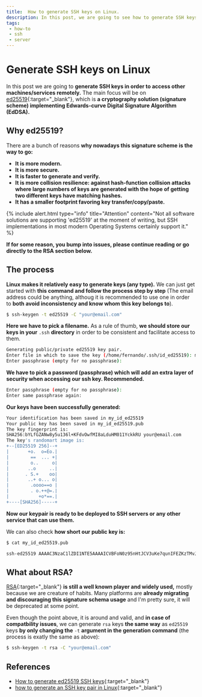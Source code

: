 ```yaml
---
title:  How to generate SSH keys on Linux.
description: In this post, we are going to see how to generate SSH keys on Linux. 
tags: 
 - how-to
 - ssh
 - server
---
```


# Generate SSH keys on Linux

In this post we are going to **generate SSH keys in order to access other machines/services remotely.** The main focus will be on [ed25519](https://www.cryptopp.com/wiki/Ed25519){:target="_blank"}, which is **a cryptography solution (signature scheme) implementing Edwards-curve Digital Signature Algorithm (EdDSA).**

## Why ed25519?

There are a bunch of reasons **why nowadays this signature scheme is the way to go:**

 - **It is more modern.**
 - **It is more secure.**
 - **It is faster to generate and verify.**
 - **It is more collision resilience: against hash-function collision attacks where large numbers of keys are generated with the hope of getting two different keys have matching hashes.**
 - **It has a smaller footprint favoring key transfer/copy/paste.**

{% include alert.html type="info" title="Attention" content="Not all software solutions are supporting 'ed25519' at the moment of writing, but SSH implementations in most modern Operating Systems certainly support it." %}

**If for some reason, you bump into issues, please continue reading or go directly to the RSA section below.**

## The process

**Linux makes it relatively easy to generate keys (any type).** We can just get started with **this command and follow the process step by step** (The email address could be anything, althoug it is recommended to use one in order to **both avoid inconsistency and know whom this key belongs to**). 

```bash
$ ssh-keygen -t ed25519 -C "your@email.com"
```

**Here we have to pick a filename.** As a rule of thumb, **we should store our keys in your** `.ssh` **directory** in order to be consistent and facilitate access to them.

```bash
Generating public/private ed25519 key pair.
Enter file in which to save the key (/home/fernando/.ssh/id_ed25519): my_id_ed25519
Enter passphrase (empty for no passphrase): 
```

**We have to pick a password (passphrase) which will add an extra layer of security when accessing our ssh key. Recommended.**  

```bash
Enter passphrase (empty for no passphrase): 
Enter same passphrase again: 
```

**Our keys have been successfully generated:**

```bash
Your identification has been saved in my_id_ed25519
Your public key has been saved in my_id_ed25519.pub
The key fingerprint is:
SHA256:bYLfGZANw8y5u136l+KFdvOwfMI8aLduHM011YckkRU your@email.com
The key's randomart image is:
+--[ED25519 256]--+
|       +o.  o=Eo.|
|        ==  ... +|
|        o..     o|
|       ..o     ..|
|      . S.+    oo|
|       ..+ o... o|
|        .oooo==o |
|        . o.++@=.|
|           +o*==.|
+----[SHA256]-----+
```

**Now our keypair is ready to be deployed to SSH servers or any other service that can use them.**

We can also check **how short our public key is:**

```bash 
$ cat my_id_ed25519.pub
```

```bash
ssh-ed25519 AAAAC3NzaC1lZDI1NTE5AAAAICVBFoN0z95nHtJCV3uKe7qunIFEZKzTMvJEvpNK+Y5P your@email.com
```

## What about RSA?

[RSA](https://www.cryptopp.com/wiki/RSA_Cryptography){:target="_blank"} **is still a well known player and widely used,** mostly because we are creature of habits. Many platforms are **already migrating and discouraging this signature schema usage** and I'm pretty sure, it will be deprecated at some point. 

Even though the point above, it is around and valid, and **in case of compatbility issues**, we can generate `rsa` keys **the same way** as `ed25519` keys **by only changing the** `-t` **argument in the generation command** (the process is exatly the same as above):

```bash
$ ssh-keygen -t rsa -C "your@email.com"
```

## References

 - [How to generate ed25519 SSH keys](https://www.unixtutorial.org/how-to-generate-ed25519-ssh-key/){:target="_blank"}
 - [how to generate an SSH key pair in Linux](https://www.siteground.com/kb/generate_ssh_key_in_linux/){:target="_blank"}